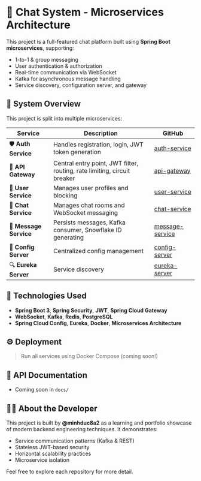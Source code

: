 # 💬 Chat System - Microservices Architecture

This project is a full-featured chat platform built using **Spring Boot microservices**, supporting:
- 1-to-1 & group messaging
- User authentication & authorization
- Real-time communication via WebSocket
- Kafka for asynchronous message handling
- Service discovery, configuration server, and gateway

## 🧱 System Overview

<!-- ![System Design](architecture/system-design.drawio.png) -->

This project is split into multiple microservices:

| Service | Description | GitHub |
|--------|-------------|--------|
| 🛡️ **Auth Service** | Handles registration, login, JWT token generation | [auth-service](https://github.com/minhduc8a2/chat-system-auth-service) |
| 🔐 **API Gateway** | Central entry point, JWT filter, routing, rate limiting, circuit breaker | [api-gateway](https://github.com/minhduc8a2/chat-system-api-gateway) |
| 👥 **User Service** | Manages user profiles and blocking | [user-service](https://github.com/minhduc8a2/chat-system-user-service) |
| 💬 **Chat Service** | Manages chat rooms and WebSocket messaging | [chat-service](https://github.com/minhduc8a2/chat-system-chat-service) |
| 📨 **Message Service** | Persists messages, Kafka consumer, Snowflake ID generating | [message-service](https://github.com/minhduc8a2/chat-system-message-service) |
| 🔧 **Config Server** | Centralized config management | [config-server](https://github.com/minhduc8a2/chat-system-config-server) |
| 🔍 **Eureka Server** | Service discovery | [eureka-server](https://github.com/minhduc8a2/chat-system-eureka-server) |

## 🚀 Technologies Used

- **Spring Boot 3**, **Spring Security**, **JWT**, **Spring Cloud Gateway**
- **WebSocket**, **Kafka**, **Redis**, **PostgreSQL**
- **Spring Cloud Config**, **Eureka**, **Docker**, **Microservices Architecture**

## ⚙️ Deployment

> Run all services using Docker Compose (coming soon!)

## 📂 API Documentation

- Coming soon in `docs/`

## 🙋‍♂️ About the Developer

This project is built by **@minhduc8a2** as a learning and portfolio showcase of modern backend engineering techniques. It demonstrates:
- Service communication patterns (Kafka & REST)
- Stateless JWT-based security
- Horizontal scalability practices
- Microservice isolation

Feel free to explore each repository for more detail.
